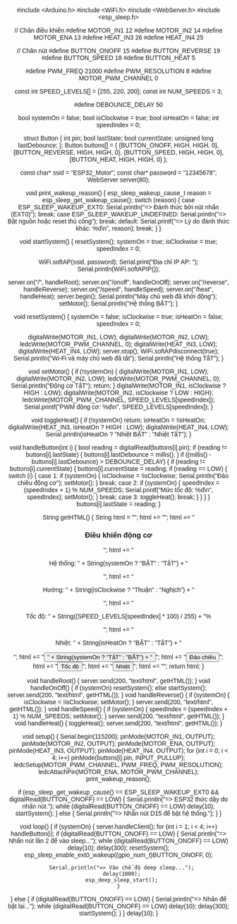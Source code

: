 #include <Arduino.h>
#include <WiFi.h>
#include <WebServer.h>
#include <esp_sleep.h>

// Chân điều khiển
#define MOTOR_IN1 12
#define MOTOR_IN2 14
#define MOTOR_ENA 13
#define HEAT_IN3 26
#define HEAT_IN4 25

// Chân nút
#define BUTTON_ONOFF 15
#define BUTTON_REVERSE 19
#define BUTTON_SPEED 18
#define BUTTON_HEAT 5

#define PWM_FREQ 21000
#define PWM_RESOLUTION 8
#define MOTOR_PWM_CHANNEL 0

const int SPEED_LEVELS[] = {255, 220, 200};
const int NUM_SPEEDS = 3;

#define DEBOUNCE_DELAY 50

bool systemOn = false;
bool isClockwise = true;
bool isHeatOn = false;
int speedIndex = 0;

struct Button {
  int pin;
  bool lastState;
  bool currentState;
  unsigned long lastDebounce;
};
Button buttons[] = {
  {BUTTON_ONOFF, HIGH, HIGH, 0},
  {BUTTON_REVERSE, HIGH, HIGH, 0},
  {BUTTON_SPEED, HIGH, HIGH, 0},
  {BUTTON_HEAT, HIGH, HIGH, 0}
};

const char* ssid = "ESP32_Motor";
const char* password = "12345678";
WebServer server(80);

void print_wakeup_reason() {
  esp_sleep_wakeup_cause_t reason = esp_sleep_get_wakeup_cause();
  switch (reason) {
    case ESP_SLEEP_WAKEUP_EXT0:
      Serial.println("=> Đánh thức bởi nút nhấn (EXT0)");
      break;
    case ESP_SLEEP_WAKEUP_UNDEFINED:
      Serial.println("=> Bật nguồn hoặc reset thủ công");
      break;
    default:
      Serial.printf("=> Lý do đánh thức khác: %d\n", reason);
      break;
  }
}

void startSystem() {
  resetSystem();
  systemOn = true;
  isClockwise = true;
  speedIndex = 0;

  WiFi.softAP(ssid, password);
  Serial.print("Địa chỉ IP AP: ");
  Serial.println(WiFi.softAPIP());

  server.on("/", handleRoot);
  server.on("/onoff", handleOnOff);
  server.on("/reverse", handleReverse);
  server.on("/speed", handleSpeed);
  server.on("/heat", handleHeat);
  server.begin();
  Serial.println("Máy chủ web đã khởi động");
  setMotor();
  Serial.println("Hệ thống BẬT");
}

void resetSystem() {
  systemOn = false;
  isClockwise = true;
  isHeatOn = false;
  speedIndex = 0;

  digitalWrite(MOTOR_IN1, LOW);
  digitalWrite(MOTOR_IN2, LOW);
  ledcWrite(MOTOR_PWM_CHANNEL, 0);
  digitalWrite(HEAT_IN3, LOW);
  digitalWrite(HEAT_IN4, LOW);
  server.stop();
  WiFi.softAPdisconnect(true);
  Serial.println("Wi-Fi và máy chủ web đã tắt");
  Serial.println("Hệ thống TắT");
}

void setMotor() {
  if (!systemOn) {
    digitalWrite(MOTOR_IN1, LOW);
    digitalWrite(MOTOR_IN2, LOW);
    ledcWrite(MOTOR_PWM_CHANNEL, 0);
    Serial.println("Động cơ TắT");
    return;
  }
  digitalWrite(MOTOR_IN1, isClockwise ? HIGH : LOW);
  digitalWrite(MOTOR_IN2, isClockwise ? LOW : HIGH);
  ledcWrite(MOTOR_PWM_CHANNEL, SPEED_LEVELS[speedIndex]);
  Serial.printf("PWM động cơ: %d\n", SPEED_LEVELS[speedIndex]);
}

void toggleHeat() {
  if (!systemOn) return;
  isHeatOn = !isHeatOn;
  digitalWrite(HEAT_IN3, isHeatOn ? HIGH : LOW);
  digitalWrite(HEAT_IN4, LOW);
  Serial.println(isHeatOn ? "Nhiệt BẬT" : "Nhiệt TắT");
}

void handleButton(int i) {
  bool reading = digitalRead(buttons[i].pin);
  if (reading != buttons[i].lastState) {
    buttons[i].lastDebounce = millis();
  }
  if ((millis() - buttons[i].lastDebounce) > DEBOUNCE_DELAY) {
    if (reading != buttons[i].currentState) {
      buttons[i].currentState = reading;
      if (reading == LOW) {
        switch (i) {
          case 1:
            if (systemOn) {
              isClockwise = !isClockwise;
              Serial.println("Đảo chiều động cơ");
              setMotor();
            }
            break;
          case 2:
            if (systemOn) {
              speedIndex = (speedIndex + 1) % NUM_SPEEDS;
              Serial.printf("Mức tốc độ: %d\n", speedIndex);
              setMotor();
            }
            break;
          case 3:
            toggleHeat();
            break;
        }
      }
    }
  }
  buttons[i].lastState = reading;
}

String getHTML() {
  String html = "<!DOCTYPE html><html lang='vi'><head><meta charset='UTF-8'><meta name='viewport' content='width=device-width,initial-scale=1'>";
  html += "<title>Điều khiển động cơ</title><style>body{font-family:Arial;text-align:center;margin:10px}";
  html += "h3{margin:10px}.button{padding:8px 16px;margin:5px;font-size:14px;border:none;border-radius:3px;cursor:pointer}";
  html += ".onoff{background:#4CAF50;color:#fff}.reverse{background:#2196F3;color:#fff}";
  html += ".speed{background:#FF9800;color:#fff}.heat{background:#F44336;color:#fff}";
  html += ".button:active{opacity:0.7}p{font-size:12px}</style></head><body>";
  html += "<h3>Điều khiển động cơ</h3>";
  html += "<p>Hệ thống: " + String(systemOn ? "BẬT" : "TắT") + "</p>";
  html += "<p>Hướng: " + String(isClockwise ? "Thuận" : "Nghịch") + "</p>";
  html += "<p>Tốc độ: " + String((SPEED_LEVELS[speedIndex] * 100) / 255) + "%</p>";
  html += "<p>Nhiệt: " + String(isHeatOn ? "BẬT" : "TắT") + "</p>";
  html += "<a href='/onoff'><button class='button onoff'>" + String(systemOn ? "TắT" : "BẮT") + "</button></a>";
  html += "<a href='/reverse'><button class='button reverse'>Đảo chiều</button></a>";
  html += "<a href='/speed'><button class='button speed'>Tốc độ</button></a>";
  html += "<a href='/heat'><button class='button heat'>Nhiệt</button></a>";
  html += "</body></html>";
  return html;
}

void handleRoot() { server.send(200, "text/html", getHTML()); }
void handleOnOff() { if (systemOn) resetSystem(); else startSystem(); server.send(200, "text/html", getHTML()); }
void handleReverse() { if (systemOn) { isClockwise = !isClockwise; setMotor(); } server.send(200, "text/html", getHTML()); }
void handleSpeed() { if (systemOn) { speedIndex = (speedIndex + 1) % NUM_SPEEDS; setMotor(); } server.send(200, "text/html", getHTML()); }
void handleHeat() { toggleHeat(); server.send(200, "text/html", getHTML()); }

void setup() {
  Serial.begin(115200);
  pinMode(MOTOR_IN1, OUTPUT);
  pinMode(MOTOR_IN2, OUTPUT);
  pinMode(MOTOR_ENA, OUTPUT);
  pinMode(HEAT_IN3, OUTPUT);
  pinMode(HEAT_IN4, OUTPUT);
  for (int i = 0; i < 4; i++) pinMode(buttons[i].pin, INPUT_PULLUP);
  ledcSetup(MOTOR_PWM_CHANNEL, PWM_FREQ, PWM_RESOLUTION);
  ledcAttachPin(MOTOR_ENA, MOTOR_PWM_CHANNEL);
  print_wakeup_reason();

  if (esp_sleep_get_wakeup_cause() == ESP_SLEEP_WAKEUP_EXT0 && digitalRead(BUTTON_ONOFF) == LOW) {
    Serial.println("=> ESP32 thức dậy do nhấn nút.");
    while (digitalRead(BUTTON_ONOFF) == LOW) delay(10);
    startSystem();
  } else {
    Serial.println("=> Nhấn nút D15 để bật hệ thống.");
  }
}

void loop() {
  if (systemOn) {
    server.handleClient();
    for (int i = 1; i < 4; i++) handleButton(i);
    if (digitalRead(BUTTON_ONOFF) == LOW) {
      Serial.println("=> Nhấn nút lần 2 để vào sleep...");
      while (digitalRead(BUTTON_ONOFF) == LOW) delay(10);
      delay(300);
      resetSystem();
      esp_sleep_enable_ext0_wakeup((gpio_num_t)BUTTON_ONOFF, 0);

      Serial.println("=> Vào chế độ deep sleep...");
      delay(1000);
      esp_deep_sleep_start();
    }
  } else {
    if (digitalRead(BUTTON_ONOFF) == LOW) {
      Serial.println("=> Nhấn để bật lại...");
      while (digitalRead(BUTTON_ONOFF) == LOW) delay(10);
      delay(300);
      startSystem();
    }
  }
  delay(10);
}

